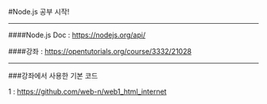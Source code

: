 #Node.js 공부 시작!

----------

####Node.js Doc : <https://nodejs.org/api/>

####강좌 : <https://opentutorials.org/course/3332/21028>


----------
###강좌에서 사용한 기본 코드

1 : <https://github.com/web-n/web1_html_internet>
